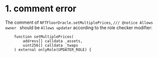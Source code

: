 # 1. comment error
The comment of `NFTFloorOracle.setMultiplePrices`, `/// @notice Allows owner ` should be `Allows updater` according to the role checker modifier:
```
    function setMultiplePrices(
        address[] calldata _assets,
        uint256[] calldata _twaps
    ) external onlyRole(UPDATER_ROLE) {
```